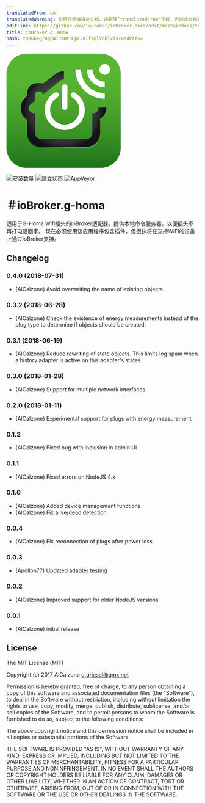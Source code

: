 ```yaml
---
translatedFrom: en
translatedWarning: 如果您想编辑此文档，请删除“translatedFrom”字段，否则此文档将再次自动翻译
editLink: https://github.com/ioBroker/ioBroker.docs/edit/master/docs/zh-cn/adapterref/iobroker.g-homa/README.md
title: ioBroker.g，HOMA
hash: thB66eg/4ppNiPaHtdOpEJKIf+QlYbblvi5+0qdPKzo=
---
```

![商标](../../../en/adapterref/iobroker.g-homa/admin/g-homa.png)

![安装数量](http://iobroker.live/badges/g-homa-stable.svg)
![建立状态](https://travis-ci.org/AlCalzone/ioBroker.g-homa.svg?branch=master)
![AppVeyor](https://ci.appveyor.com/api/projects/status/github/AlCalzone/ioBroker.g-homa?branch=master&svg=true)

＃ioBroker.g-homa
================

适用于G-Homa Wifi插头的ioBroker适配器。提供本地命令服务器，以便插头不再打电话回家。
现在必须使用该应用程序包含插件，但很快将在支持WiFi的设备上通过ioBroker支持。

## Changelog

### 0.4.0 (2018-07-31)
* (AlCalzone) Avoid overwriting the name of existing objects

### 0.3.2 (2018-06-28)
* (AlCalzone) Check the existence of energy measurements instead of the plug type to determine if objects should be created.

### 0.3.1 (2018-06-19)
* (AlCalzone) Reduce rewriting of state objects. This limits log spam when a history adapter is active on this adapter's states.

### 0.3.0 (2018-01-28)
* (AlCalzone) Support for multiple network interfaces

### 0.2.0 (2018-01-11)
* (AlCalzone) Experimental support for plugs with energy measurement

### 0.1.2
* (AlCalzone) Fixed bug with inclusion in admin UI

### 0.1.1
* (AlCalzone) Fixed errors on NodeJS 4.x

### 0.1.0
* (AlCalzone) Added device management functions
* (AlCalzone) Fix alive/dead detection

### 0.0.4
* (AlCalzone) Fix reconnection of plugs after power loss

### 0.0.3
* (Apollon77) Updated adapter testing

### 0.0.2
* (AlCalzone) Improved support for older NodeJS versions

### 0.0.1
* (AlCalzone) initial release

## License
The MIT License (MIT)

Copyright (c) 2017 AlCalzone <d.griesel@gmx.net>

Permission is hereby granted, free of charge, to any person obtaining a copy
of this software and associated documentation files (the "Software"), to deal
in the Software without restriction, including without limitation the rights
to use, copy, modify, merge, publish, distribute, sublicense, and/or sell
copies of the Software, and to permit persons to whom the Software is
furnished to do so, subject to the following conditions:

The above copyright notice and this permission notice shall be included in
all copies or substantial portions of the Software.

THE SOFTWARE IS PROVIDED "AS IS", WITHOUT WARRANTY OF ANY KIND, EXPRESS OR
IMPLIED, INCLUDING BUT NOT LIMITED TO THE WARRANTIES OF MERCHANTABILITY,
FITNESS FOR A PARTICULAR PURPOSE AND NONINFRINGEMENT. IN NO EVENT SHALL THE
AUTHORS OR COPYRIGHT HOLDERS BE LIABLE FOR ANY CLAIM, DAMAGES OR OTHER
LIABILITY, WHETHER IN AN ACTION OF CONTRACT, TORT OR OTHERWISE, ARISING FROM,
OUT OF OR IN CONNECTION WITH THE SOFTWARE OR THE USE OR OTHER DEALINGS IN
THE SOFTWARE.